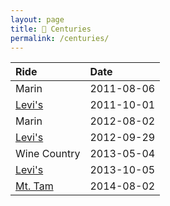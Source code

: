 ```yaml
---
layout: page
title: 💯 Centuries
permalink: /centuries/
---
```

| Ride | Date |
| :--- | :--- |
| Marin | 2011-08-06 |
| [Levi's](/levis/) | 2011-10-01 |
| Marin	| 2012-08-02 |
| [Levi's](/levis/) | 2012-09-29 |
| Wine Country | 2013-05-04 |
| [Levi's](/levis/) | 2013-10-05 | |  
| [Mt. Tam](/mt-tam-century/) | 2014-08-02 |